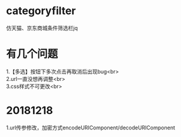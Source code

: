 # categoryfilter
仿天猫、京东商城条件筛选栏jq

# 有几个问题
1.【多选】按钮下多次点击再取消后出现bug\<br>  
2.url一直没想再调整\<br>  
3.css样式不可更改\<br>  

# 20181218
1.url传参修改，加密方式encodeURIComponent/decodeURIComponent
